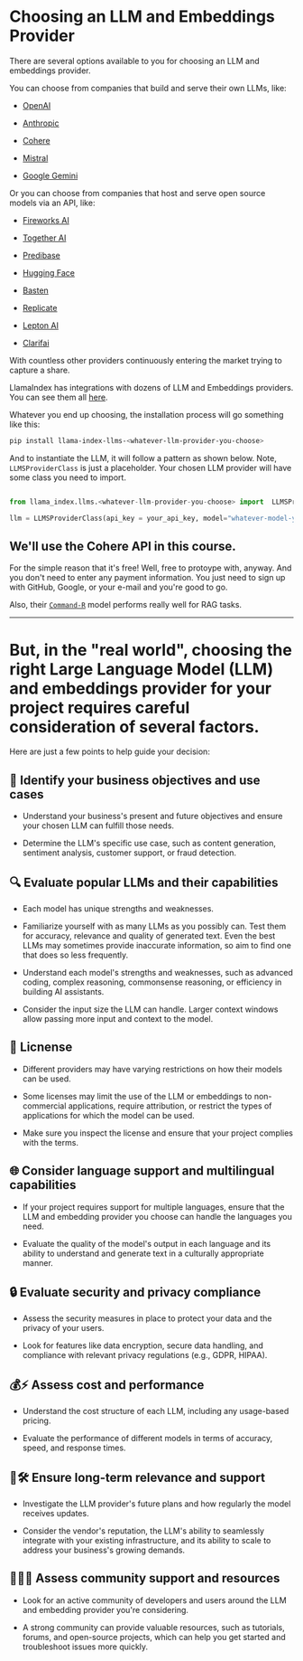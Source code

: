 # Choosing an LLM and Embeddings Provider

There are several options available to you for choosing an LLM and embeddings provider.

You can choose from companies that build and serve their own LLMs, like:

- [OpenAI](https://platform.openai.com/docs/models)

- [Anthropic](https://docs.anthropic.com/claude/docs/models-overview)

- [Cohere](https://docs.cohere.com/docs/the-cohere-platform)

- [Mistral](https://docs.mistral.ai/platform/pricing/)

- [Google Gemini](https://ai.google.dev/)


Or you can choose from companies that host and serve open source models via an API, like:

- [Fireworks AI](https://fireworks.ai/models)

- [Together AI](https://www.together.ai/pricing)

- [Predibase](https://docs.predibase.com/user-guide/inference/models)

- [Hugging Face](https://huggingface.co/docs/text-generation-inference/en/supported_models)

- [Basten](https://www.baseten.co/library/)

- [Replicate](https://replicate.com/collections/language-models)

- [Lepton AI](https://www.lepton.ai/docs)

- [Clarifai](https://clarifai.com/explore/models)

With countless other providers continuously entering the market trying to capture a share.

LlamaIndex has integrations with dozens of LLM and Embeddings providers. You can see them all [here](https://github.com/run-llama/llama_index/tree/main/llama-index-integrations/llms).

Whatever you end up choosing, the installation process will go something like this:

```bash
pip install llama-index-llms-<whatever-llm-provider-you-choose>
```

And to instantiate the LLM, it will follow a pattern as shown below. Note, `LLMSProviderClass` is just a placeholder. Your chosen LLM provider will have some class you need to import.

```python

from llama_index.llms.<whatever-llm-provider-you-choose> import  LLMSProviderClass

llm = LLMSProviderClass(api_key = your_api_key, model="whatever-model-you-want-to-use")

```

## We'll use the Cohere API in this course.

For the simple reason that it's free! Well, free to protoype with, anyway. And you don't need to enter any payment information.  You just need to sign up with GitHub, Google, or your e-mail and you're good to go. 

Also, their [`Command-R`](https://txt.cohere.com/command-r/) model performs really well for RAG tasks.

---

# But, in the "real world", choosing the right Large Language Model (LLM) and embeddings provider for your project requires careful consideration of several factors. 

Here are just a few points to help guide your decision:

## 🎯 Identify your business objectives and use cases

* Understand your business's present and future objectives and ensure your chosen LLM can fulfill those needs.

* Determine the LLM's specific use case, such as content generation, sentiment analysis, customer support, or fraud detection.

## 🔍 Evaluate popular LLMs and their capabilities

* Each model has unique strengths and weaknesses.

* Familiarize yourself with as many LLMs as you possibly can. Test them for accuracy, relevance and quality of generated text. Even the best LLMs may sometimes provide inaccurate information, so aim to find one that does so less frequently.

* Understand each model's strengths and weaknesses, such as advanced coding, complex reasoning, commonsense reasoning, or efficiency in building AI assistants.

* Consider the input size the LLM can handle. Larger context windows allow passing more input and context to the model.

## 🪪 Licnense

* Different providers may have varying restrictions on how their models can be used. 

* Some licenses may limit the use of the LLM or embeddings to non-commercial applications, require attribution, or restrict the types of applications for which the model can be used. 

* Make sure you inspect the license and ensure that your project complies with the terms.

## 🌐 Consider language support and multilingual capabilities

* If your project requires support for multiple languages, ensure that the LLM and embedding provider you choose can handle the languages you need.

* Evaluate the quality of the model's output in each language and its ability to understand and generate text in a culturally appropriate manner.

## 🔒 Evaluate security and privacy compliance

* Assess the security measures in place to protect your data and the privacy of your users.

* Look for features like data encryption, secure data handling, and compliance with relevant privacy regulations (e.g., GDPR, HIPAA).

## 💰⚡ Assess cost and performance

* Understand the cost structure of each LLM, including any usage-based pricing.

* Evaluate the performance of different models in terms of accuracy, speed, and response times.

## 🔮🛠️ Ensure long-term relevance and support

* Investigate the LLM provider's future plans and how regularly the model receives updates.

* Consider the vendor's reputation, the LLM's ability to seamlessly integrate with your existing infrastructure, and its ability to scale to address your business's growing demands.

## 🧑‍🤝‍🧑 Assess community support and resources

* Look for an active community of developers and users around the LLM and embedding provider you're considering.

* A strong community can provide valuable resources, such as tutorials, forums, and open-source projects, which can help you get started and troubleshoot issues more quickly.